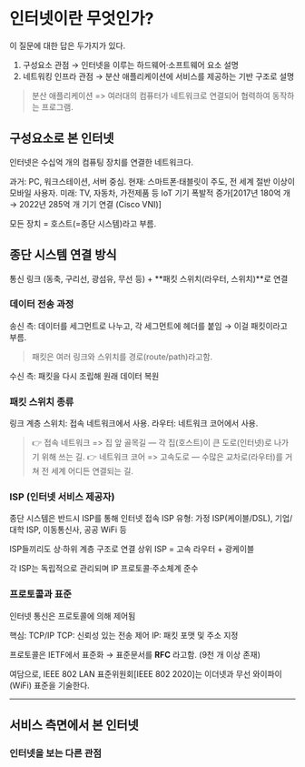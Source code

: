 # 인터넷이란 무엇인가?
이 질문에 대한 답은 두가지가 있다.

1. 구성요소 관점 → 인터넷을 이루는 하드웨어·소프트웨어 요소 설명
2. 네트워킹 인프라 관점 → 분산 애플리케이션에 서비스를 제공하는 기반 구조로 설명
> 분산 애플리케이션 => 여러대의 컴퓨터가 네트워크로 연결되어 협력하여 동작하는 프로그램.

## 구성요소로 본 인터넷
인터넷은 수십억 개의 컴퓨팅 장치를 연결한 네트워크다.

과거: PC, 워크스테이션, 서버 중심.
현재: 스마트폰·태블릿이 주도, 전 세계 절반 이상이 모바일 사용자.
미래: TV, 자동차, 가전제품 등 IoT 기기 폭발적 증가[2017년 180억 개 → 2022년 285억 개 기기 연결 (Cisco VNI)]

모든 장치 = 호스트(=종단 시스템)라고 부름.

## 종단 시스템 연결 방식
통신 링크 (동축, 구리선, 광섬유, 무선 등) + **패킷 스위치(라우터, 스위치)**로 연결

### 데이터 전송 과정
송신 측: 데이터를 세그먼트로 나누고, 각 세그먼트에 헤더를 붙임 → 이걸 패킷이라고 부름.
> 패킷은 여러 링크와 스위치를 경로(route/path)라고함.

수신 측: 패킷을 다시 조립해 원래 데이터 복원

### 패킷 스위치 종류
링크 계층 스위치: 접속 네트워크에서 사용.
라우터: 네트워크 코어에서 사용.
> 👉 접속 네트워크 => 집 앞 골목길 — 각 집(호스트)이 큰 도로(인터넷)로 나가기 위해 쓰는 길.
> 👉 네트워크 코어 => 고속도로 — 수많은 교차로(라우터)를 거쳐 전 세계 어디든 연결되는 길.

### ISP (인터넷 서비스 제공자)
종단 시스템은 반드시 ISP를 통해 인터넷 접속
ISP 유형: 가정 ISP(케이블/DSL), 기업/대학 ISP, 이동통신사, 공공 WiFi 등

ISP들끼리도 상·하위 계층 구조로 연결
상위 ISP = 고속 라우터 + 광케이블

각 ISP는 독립적으로 관리되며 IP 프로토콜·주소체계 준수

### 프로토콜과 표준
인터넷 통신은 프로토콜에 의해 제어됨

핵심: TCP/IP
TCP: 신뢰성 있는 전송 제어
IP: 패킷 포맷 및 주소 지정

프로토콜은 IETF에서 표준화 → 표준문서를 **RFC** 라고함. (9천 개 이상 존재)

여담으로, IEEE 802 LAN 표준위원회[IEEE 802 2020]는 이더넷과 무선 와이파이(WiFi) 표준을 기술한다.

---

## 서비스 측면에서 본 인터넷
### 인터넷을 보는 다른 관점
